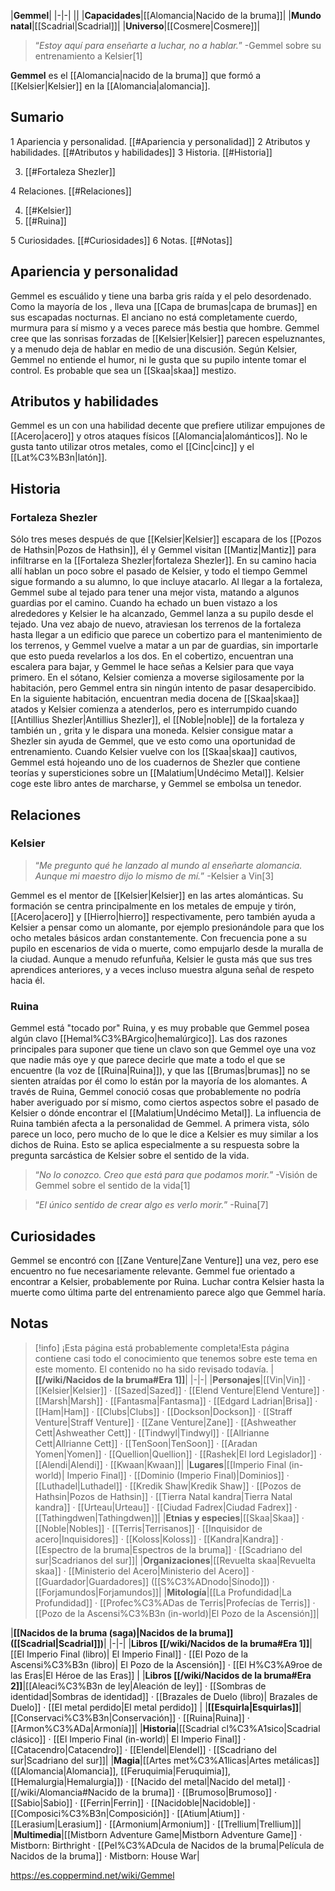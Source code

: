 

|**Gemmel**|
|-|-|
||
|**Capacidades**|[[Alomancia\|Nacido de la bruma]]|
|**Mundo natal**|[[Scadrial\|Scadrial]]|
|**Universo**|[[Cosmere\|Cosmere]]|

>“*Estoy aquí para enseñarte a luchar, no a hablar.*”
\-Gemmel sobre su entrenamiento a Kelsier[1]


**Gemmel** es el [[Alomancia\|nacido de la bruma]] que formó a [[Kelsier\|Kelsier]] en la [[Alomancia\|alomancia]].

## Sumario

1 Apariencia y personalidad. [[#Apariencia y personalidad]] 
2 Atributos y habilidades. [[#Atributos y habilidades]] 
3 Historia. [[#Historia]] 

3. [[#Fortaleza Shezler]] 


4 Relaciones. [[#Relaciones]] 

4. [[#Kelsier]] 
4. [[#Ruina]] 


5 Curiosidades. [[#Curiosidades]] 
6 Notas. [[#Notas]] 


## Apariencia y personalidad
Gemmel es escuálido y tiene una barba gris raída y el pelo desordenado. Como la mayoría de los , lleva una [[Capa de brumas\|capa de brumas]] en sus escapadas nocturnas. 
El anciano no está completamente cuerdo, murmura para sí mismo y a veces parece más bestia que hombre. Gemmel cree que las sonrisas forzadas de [[Kelsier\|Kelsier]] parecen espeluznantes, y a menudo deja de hablar en medio de una discusión. Según Kelsier, Gemmel no entiende el humor, ni le gusta que su pupilo intente tomar el control.
Es probable que sea un [[Skaa\|skaa]] mestizo.

## Atributos y habilidades
Gemmel es un  con una habilidad decente que prefiere utilizar empujones de [[Acero\|acero]] y otros ataques físicos [[Alomancia\|alománticos]]. No le gusta tanto utilizar otros metales, como el [[Cinc\|cinc]] y el [[Lat%C3%B3n\|latón]].

## Historia
### Fortaleza Shezler
Sólo tres meses después de que [[Kelsier\|Kelsier]] escapara de los [[Pozos de Hathsin\|Pozos de Hathsin]], él y Gemmel visitan [[Mantiz\|Mantiz]] para infiltrarse en la [[Fortaleza Shezler\|fortaleza Shezler]]. En su camino hacia allí hablan un poco sobre el pasado de Kelsier, y todo el tiempo Gemmel sigue formando a su alumno, lo que incluye atacarlo.
Al llegar a la fortaleza, Gemmel sube al tejado para tener una mejor vista, matando a algunos guardias por el camino. Cuando ha echado un buen vistazo a los alrededores y Kelsier le ha alcanzado, Gemmel lanza a su pupilo desde el tejado. Una vez abajo de nuevo, atraviesan los terrenos de la fortaleza hasta llegar a un edificio que parece un cobertizo para el mantenimiento de los terrenos, y Gemmel vuelve a matar a un par de guardias, sin importarle que esto pueda revelarlos a los dos. En el cobertizo, encuentran una escalera para bajar, y Gemmel le hace señas a Kelsier para que vaya primero.
En el sótano, Kelsier comienza a moverse sigilosamente por la habitación, pero Gemmel entra sin ningún intento de pasar desapercibido. En la siguiente habitación, encuentran media docena de [[Skaa\|skaa]] atados y Kelsier comienza a atenderlos, pero es interrumpido cuando [[Antillius Shezler\|Antillius Shezler]], el [[Noble\|noble]] de la fortaleza y también un , grita y le dispara una moneda. Kelsier consigue matar a Shezler sin ayuda de Gemmel, que ve esto como una oportunidad de entrenamiento. Cuando Kelsier vuelve con los [[Skaa\|skaa]] cautivos, Gemmel está hojeando uno de los cuadernos de Shezler que contiene teorías y supersticiones sobre un [[Malatium\|Undécimo Metal]]. Kelsier coge este libro antes de marcharse, y Gemmel se embolsa un tenedor.

## Relaciones
### Kelsier
>“*Me pregunto qué he lanzado al mundo al enseñarte alomancia. Aunque mi maestro dijo lo mismo de mí.*”
\-Kelsier a Vin[3]

Gemmel es el mentor de [[Kelsier\|Kelsier]] en las artes alománticas. Su formación se centra principalmente en los metales de empuje y tirón, [[Acero\|acero]] y [[Hierro\|hierro]] respectivamente, pero también ayuda a Kelsier a pensar como un alomante, por ejemplo presionándole para que los ocho metales básicos ardan constantemente. Con frecuencia pone a su pupilo en escenarios de vida o muerte, como empujarlo desde la muralla de la ciudad. Aunque a menudo refunfuña, Kelsier le gusta más que sus tres aprendices anteriores, y a veces incluso muestra alguna señal de respeto hacia él.

### Ruina
Gemmel está "tocado por" Ruina, y es muy probable que Gemmel posea algún clavo [[Hemal%C3%BArgico\|hemalúrgico]]. Las dos razones principales para suponer que tiene un clavo son que Gemmel oye una voz que nadie más oye y que parece decirle que mate a todo el que se encuentre (la voz de [[Ruina\|Ruina]]), y que las [[Brumas\|brumas]] no se sienten atraídas por él como lo están por la mayoría de los alomantes.
A través de Ruina, Gemmel conoció cosas que probablemente no podría haber averiguado por sí mismo, como ciertos aspectos sobre el pasado de Kelsier o dónde encontrar el [[Malatium\|Undécimo Metal]]. La influencia de Ruina también afecta a la personalidad de Gemmel. A primera vista, sólo parece un loco, pero mucho de lo que le dice a Kelsier es muy similar a los dichos de Ruina. Esto se aplica especialmente a su respuesta sobre la pregunta sarcástica de Kelsier sobre el sentido de la vida.

>“*No lo conozco. Creo que está para que podamos morir.*”
\-Visión de Gemmel sobre el sentido de la vida[1]


>“*El único sentido de crear algo es verlo morir.*”
\-Ruina[7]


## Curiosidades
Gemmel se encontró con [[Zane Venture\|Zane Venture]] una vez, pero ese encuentro no fue necesariamente relevante.
Gemmel fue orientado a encontrar a Kelsier, probablemente por Ruina.
Luchar contra Kelsier hasta la muerte como última parte del entrenamiento parece algo que Gemmel haría.
## Notas



> [!info] ¡Esta página está probablemente completa!Esta página contiene casi todo el conocimiento que tenemos sobre este tema en este momento.
El contenido no ha sido revisado todavía.
|**[[/wiki/Nacidos de la bruma#Era 1]]**|
|-|-|
|**Personajes**|[[Vin\|Vin]] · [[Kelsier\|Kelsier]] · [[Sazed\|Sazed]] · [[Elend Venture\|Elend Venture]] · [[Marsh\|Marsh]] · [[Fantasma\|Fantasma]] · [[Edgard Ladrian\|Brisa]] · [[Ham\|Ham]] · [[Clubs\|Clubs]] · [[Dockson\|Dockson]] · [[Straff Venture\|Straff Venture]] · [[Zane Venture\|Zane]] · [[Ashweather Cett\|Ashweather Cett]] · [[Tindwyl\|Tindwyl]] · [[Allrianne Cett\|Allrianne Cett]] · [[TenSoon\|TenSoon]] · [[Aradan Yomen\|Yomen]] · [[Quellion\|Quellion]] · [[Rashek\|El lord Legislador]] · [[Alendi\|Alendi]] · [[Kwaan\|Kwaan]]|
|**Lugares**|[[Imperio Final (in-world)\| Imperio Final]] · [[Dominio (Imperio Final)\|Dominios]] · [[Luthadel\|Luthadel]] · [[Kredik Shaw\|Kredik Shaw]] · [[Pozos de Hathsin\|Pozos de Hathsin]] · [[Tierra Natal kandra\|Tierra Natal kandra]] · [[Urteau\|Urteau]] · [[Ciudad Fadrex\|Ciudad Fadrex]] · [[Tathingdwen\|Tathingdwen]]|
|**Etnias y especies**|[[Skaa\|Skaa]] · [[Noble\|Nobles]] · [[Terris\|Terrisanos]] · [[Inquisidor de acero\|Inquisidores]] · [[Koloss\|Koloss]] · [[Kandra\|Kandra]] · [[Espectro de la bruma\|Espectros de la bruma]] · [[Scadriano del sur\|Scadrianos del sur]]|
|**Organizaciones**|[[Revuelta skaa\|Revuelta skaa]] · [[Ministerio del Acero\|Ministerio del Acero]] · [[Guardador\|Guardadores]] ([[S%C3%ADnodo\|Sínodo]]) · [[Forjamundos\|Forjamundos]]|
|**Mitología**|[[La Profundidad\|La Profundidad]] · [[Profec%C3%ADas de Terris\|Profecías de Terris]] · [[Pozo de la Ascensi%C3%B3n (in-world)\|El Pozo de la Ascensión]]|

|**[[Nacidos de la bruma (saga)\|Nacidos de la bruma]] ([[Scadrial\|Scadrial]])**|
|-|-|
|**Libros [[/wiki/Nacidos de la bruma#Era 1]]**|[[El Imperio Final (libro)\| El Imperio Final]] · [[El Pozo de la Ascensi%C3%B3n (libro)\| El Pozo de la Ascensión]] · [[El H%C3%A9roe de las Eras\|El Héroe de las Eras]] |
|**Libros [[/wiki/Nacidos de la bruma#Era 2]]**|[[Aleaci%C3%B3n de ley\|Aleación de ley]] · [[Sombras de identidad\|Sombras de identidad]] · [[Brazales de Duelo (libro)\| Brazales de Duelo]] · [[El metal perdido\|El metal perdido]]  |
|**[[Esquirla\|Esquirlas]]**|[[Conservaci%C3%B3n\|Conservación]] · [[Ruina\|Ruina]] · [[Armon%C3%ADa\|Armonía]]|
|**Historia**|[[Scadrial cl%C3%A1sico\|Scadrial clásico]] · [[El Imperio Final (in-world)\| El Imperio Final]] · [[Catacendro\|Catacendro]] · [[Elendel\|Elendel]] · [[Scadriano del sur\|Scadriano del sur]]|
|**Magia**|[[Artes met%C3%A1licas\|Artes metálicas]] ([[Alomancia\|Alomancia]], [[Feruquimia\|Feruquimia]], [[Hemalurgia\|Hemalurgia]]) · [[Nacido del metal\|Nacido del metal]] · [[/wiki/Alomancia#Nacido de la bruma]] · [[Brumoso\|Brumoso]] · [[Sabio\|Sabio]] · [[Ferrin\|Ferrin]] · [[Nacidoble\|Nacidoble]] · [[Composici%C3%B3n\|Composición]] · [[Atium\|Atium]] · [[Lerasium\|Lerasium]] · [[Armonium\|Armonium]] · [[Trellium\|Trellium]]|
|**Multimedia**|[[Mistborn Adventure Game\|Mistborn Adventure Game‎‎]] · Mistborn: Birthright · [[Pel%C3%ADcula de Nacidos de la bruma\|Película de Nacidos de la bruma]] · Mistborn: House War|



https://es.coppermind.net/wiki/Gemmel